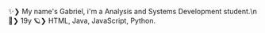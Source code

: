 ✨❯ My name's Gabriel, i'm a Analysis and Systems Development student.\n
🍃❯ 19y
🪐❯ HTML, Java, JavaScript, Python.


